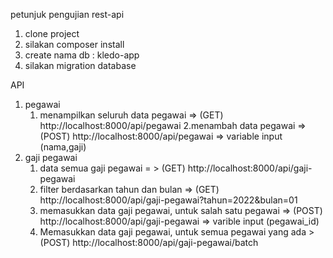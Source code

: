 petunjuk pengujian rest-api

1. clone project
2. silakan composer install
3. create nama db : kledo-app
4. silakan migration database

API
1. pegawai
    1. menampilkan seluruh data pegawai => (GET) http://localhost:8000/api/pegawai
    2.menambah data pegawai => (POST) http://localhost:8000/api/pegawai
                             => variable input (nama,gaji)
2. gaji pegawai
    1. data semua gaji pegawai = > (GET) http://localhost:8000/api/gaji-pegawai
    2. filter berdasarkan tahun dan bulan => (GET) http://localhost:8000/api/gaji-pegawai?tahun=2022&bulan=01
    3.  memasukkan data gaji pegawai, untuk salah satu pegawai => (POST) http://localhost:8000/api/gaji-pegawai
                                                               => varible input (pegawai_id)
    4. Memasukkan data gaji pegawai, untuk semua pegawai yang ada > (POST) http://localhost:8000/api/gaji-pegawai/batch                                                           

